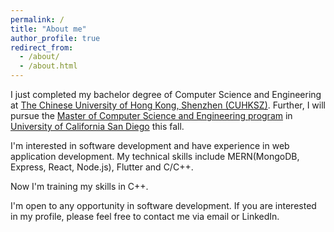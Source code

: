 ```yaml
---
permalink: /
title: "About me"
author_profile: true
redirect_from: 
  - /about/
  - /about.html
---
```

I just completed my bachelor degree of Computer Science and Engineering at [The Chinese University of Hong Kong, Shenzhen (CUHKSZ)](https://www.cuhk.edu.cn/en). Further, I will pursue the [Master of Computer Science and Engineering program](https://cse.ucsd.edu/graduate/degree-programs/ms-program) in [University of California San Diego](https://www.ucsd.edu/) this fall.

I'm interested in software development and have experience in web application development. My technical skills include MERN(MongoDB, Express, React, Node.js), Flutter and C/C++.

Now I'm training my skills in C++.

I'm open to any opportunity in software development. If you are interested in my profile, please feel free to contact me via email or LinkedIn.